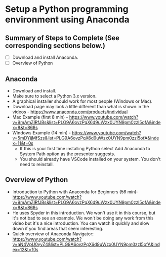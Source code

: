 # Setup a Python programming environment using Anaconda

## Summary of Steps to Complete (See corresponding sections below.)
- [ ] Download and install Anaconda.
- [ ] Overview of Python

## Anaconda
* Download and install.
* Make sure to select a Python 3.x version.
* A graphical installer should work for most people (Windows or Mac).
* Download page may look a little different than what is shown in the videos - https://www.anaconda.com/products/individual
* Mac Example (first 8 min) - https://www.youtube.com/watch?v=9mAmZIRfJBs&list=PLG9A6ovzPqX6d9uWzx0UYN9pm0zzl5ofA&index=8&t=868s
* Windows Example (14 min) - https://www.youtube.com/watch?v=5mDYijMfSzs&list=PLG9A6ovzPqX6d9uWzx0UYN9pm0zzl5ofA&index=11&t=0s
  * If this is your first time installing Python select Add Anaconda to System Path option as the presenter suggests.
  * You should already have VSCode installed on your system. You don't need to reinstall.

## Overview of Python
* Introduction to Python with Anaconda for Beginners (56 min): https://www.youtube.com/watch?v=9mAmZIRfJBs&list=PLG9A6ovzPqX6d9uWzx0UYN9pm0zzl5ofA&index=8&t=868s
 * He uses Spyder in this introduction. We won't use it in this course, but it's not bad to see an example. We won't be doing any work from this video but it's a nice introduction. You can watch it quickly and slow down if you find areas that seem interesting.
* Quick overview of Anaconda Navigator: https://www.youtube.com/watch?v=aN4VpU0yvZ4&list=PLG9A6ovzPqX6d9uWzx0UYN9pm0zzl5ofA&index=12&t=10s
